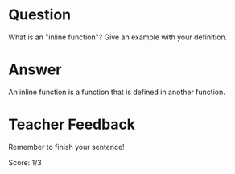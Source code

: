 # Question
What is an "inline function"? Give an example with your definition.

# Answer
An inline function is a function that is defined in another function.

# Teacher Feedback

Remember to finish your sentence! 

Score: 1/3
